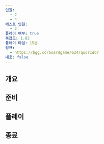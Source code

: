 ```yaml
---
인원:
  - 2
  - 4
베스트 인원:
  - 2
플레이 여부: true
복잡도: 1.82
플레이 타임: 15분
링크:
  - https://bgg.cc/boardgame/624/quoridor
내용: false
---
```

## 개요
## 준비
## 플레이
## 종료